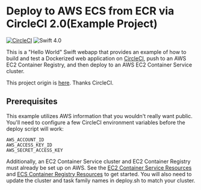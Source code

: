 # Deploy to AWS ECS from ECR via CircleCI 2.0(Example Project)
[![CircleCI](https://circleci.com/gh/iq3addLi/swift-ecs-ecr/tree/master.svg?style=shield)](https://circleci.com/gh/iq3addLi/swift-ecs-ecr/tree/master)
![Swift 4.0](https://img.shields.io/badge/Swift-4.0-orange.svg)

This is a "Hello World" Swift webapp that provides an example of how to build and test a Dockerized 
web application on [CircleCI](https://circleci.com), push to an AWS EC2 Container Registry, and then deploy to an AWS 
EC2 Container Service cluster.

This project origin is [here](https://github.com/circleci/go-ecs-ecr). Thanks CircleCI.

## Prerequisites

This example utilizes AWS information that you wouldn't really want public. You'll need to 
configure a few CircleCI environment variables before the deploy script will work:

```
AWS_ACCOUNT_ID
AWS_ACCESS_KEY_ID
AWS_SECRET_ACCESS_KEY
```

Additionally, an EC2 Container Service cluster and EC2 Container Registry must already be set up 
on AWS. See the [EC2 Container Service Resources](https://aws.amazon.com/ecs/) and 
[ECS Container Registry Resources](https://aws.amazon.com/ecr/) to get started. You will also need to update the cluster and 
task family names in deploy.sh to match your cluster.
